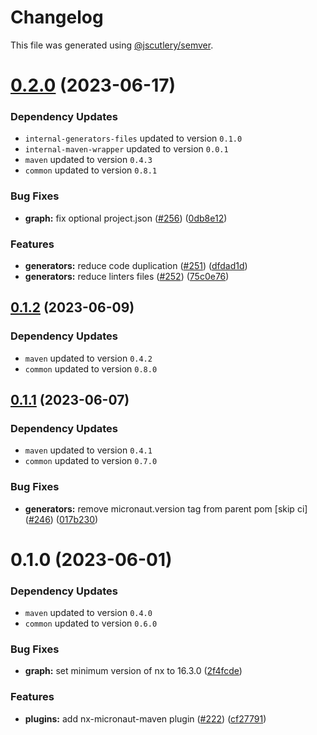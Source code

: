 # Changelog

This file was generated using [@jscutlery/semver](https://github.com/jscutlery/semver).

# [0.2.0](https://github.com/khalilou88/jnxplus/compare/nx-micronaut-maven-0.1.2...nx-micronaut-maven-0.2.0) (2023-06-17)

### Dependency Updates

* `internal-generators-files` updated to version `0.1.0`
* `internal-maven-wrapper` updated to version `0.0.1`
* `maven` updated to version `0.4.3`
* `common` updated to version `0.8.1`

### Bug Fixes

* **graph:** fix optional project.json ([#256](https://github.com/khalilou88/jnxplus/issues/256)) ([0db8e12](https://github.com/khalilou88/jnxplus/commit/0db8e12a1d7056d6423ae664ae70725099ad33bd))


### Features

* **generators:** reduce code duplication ([#251](https://github.com/khalilou88/jnxplus/issues/251)) ([dfdad1d](https://github.com/khalilou88/jnxplus/commit/dfdad1dfd2ef13303e1c12a4d824261d5bf407be))
* **generators:** reduce linters files ([#252](https://github.com/khalilou88/jnxplus/issues/252)) ([75c0e76](https://github.com/khalilou88/jnxplus/commit/75c0e769e7917ef91584b4f5dcb5efbff80da6c2))



## [0.1.2](https://github.com/khalilou88/jnxplus/compare/nx-micronaut-maven-0.1.1...nx-micronaut-maven-0.1.2) (2023-06-09)

### Dependency Updates

* `maven` updated to version `0.4.2`
* `common` updated to version `0.8.0`


## [0.1.1](https://github.com/khalilou88/jnxplus/compare/nx-micronaut-maven-0.1.0...nx-micronaut-maven-0.1.1) (2023-06-07)

### Dependency Updates

* `maven` updated to version `0.4.1`
* `common` updated to version `0.7.0`

### Bug Fixes

* **generators:** remove micronaut.version tag from parent pom [skip ci] ([#246](https://github.com/khalilou88/jnxplus/issues/246)) ([017b230](https://github.com/khalilou88/jnxplus/commit/017b230013c981198ec5e2711ccbae031e67c26d))



# 0.1.0 (2023-06-01)

### Dependency Updates

* `maven` updated to version `0.4.0`
* `common` updated to version `0.6.0`

### Bug Fixes

* **graph:** set minimum version of nx to 16.3.0 ([2f4fcde](https://github.com/khalilou88/jnxplus/commit/2f4fcdeb26886bc808e9ab72f49379e9096d7c23))


### Features

* **plugins:** add nx-micronaut-maven plugin ([#222](https://github.com/khalilou88/jnxplus/issues/222)) ([cf27791](https://github.com/khalilou88/jnxplus/commit/cf27791aa678d03306318cb4429616f0385611e2))
